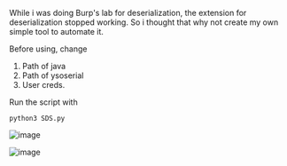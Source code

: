 While i was doing Burp's lab for deserialization, the extension for deserialization stopped working. So i thought that why not create my own simple tool to automate it.

Before using, change 
1) Path of java
2) Path of ysoserial
3) User creds.

Run the script with

```
python3 SDS.py

```

![image](https://user-images.githubusercontent.com/129755967/233560925-57a8feac-2c21-4a32-928c-cae671d465c2.png)

![image](https://user-images.githubusercontent.com/129755967/233561647-427a4838-f1e8-4f88-9afa-c00365f14d83.png)
